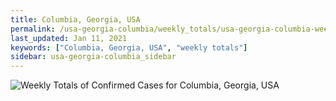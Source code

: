 ```yaml
---
title: Columbia, Georgia, USA
permalink: /usa-georgia-columbia/weekly_totals/usa-georgia-columbia-weekly_totals.html
last_updated: Jan 11, 2021
keywords: ["Columbia, Georgia, USA", "weekly totals"]
sidebar: usa-georgia-columbia_sidebar
---
```


![Weekly Totals of Confirmed Cases for Columbia, Georgia, USA](/covid_tracker/images/graphs/usa-georgia-columbia-weekly_totals_graph.png)
